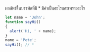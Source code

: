 ผลลัพธ์ในบรรทัดที่มี * มีค่าเป็นอะไรและเพราะอะไร

```js
let name = 'John';
function sayHi() 
{
  alert('Hi, ' + name);
}
name = 'Pete';
sayHi(); // *
```